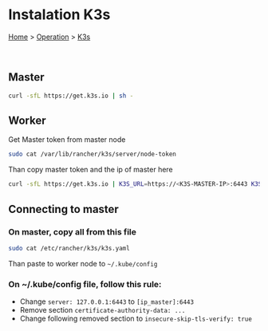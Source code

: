 # Instalation K3s

[Home](../../README.md) > [Operation](../index.md) > [K3s](index.md)

<br>

## Master

```sh
curl -sfL https://get.k3s.io | sh -
```

## Worker

Get Master token from master node

```sh
sudo cat /var/lib/rancher/k3s/server/node-token
```

Than copy master token and the ip of master here

```sh
curl -sfL https://get.k3s.io | K3S_URL=https://<K3S-MASTER-IP>:6443 K3S_TOKEN=<YOUR_K3S_TOKEN> sh -
```

## Connecting to master

### On master, copy all from this file

```sh
sudo cat /etc/rancher/k3s/k3s.yaml
```

Than paste to worker node to ```~/.kube/config```

### On ~/.kube/config file, follow this rule:

- Change ```server: 127.0.0.1:6443``` to ```[ip_master]:6443```
- Remove section ```certificate-authority-data: ...```
- Change following removed section to ```insecure-skip-tls-verify: true```
